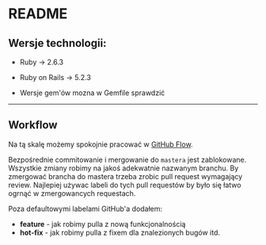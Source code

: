 
# README

## Wersje technologii:

- Ruby ->	2.6.3

- Ruby on Rails -> 5.2.3

- Wersje gem'ów mozna w Gemfile sprawdzić

---

## Workflow
Na tą skalę możemy spokojnie pracować w [GitHub Flow](https://guides.github.com/introduction/flow/). 

Bezpośrednie commitowanie i mergowanie do `mastera` jest zablokowane. Wszystkie zmiany robimy na jakoś adekwatnie nazwanym branchu.
By zmergować brancha do mastera trzeba zrobic pull request wymagający review. Najlepiej używac labeli do tych pull requestów by było się łatwo ogrnąć w zmergowancych requestach.

Poza defaultowymi labelami GitHub'a dodałem:
* __feature__ - jak robimy pulla z nową funkcjonalnością
* __hot-fix__ - jak robimy pulla z fixem dla znalezionych bugów itd.